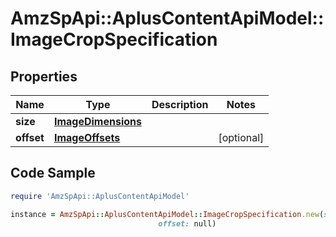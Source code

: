 # AmzSpApi::AplusContentApiModel::ImageCropSpecification

## Properties

Name | Type | Description | Notes
------------ | ------------- | ------------- | -------------
**size** | [**ImageDimensions**](ImageDimensions.md) |  | 
**offset** | [**ImageOffsets**](ImageOffsets.md) |  | [optional] 

## Code Sample

```ruby
require 'AmzSpApi::AplusContentApiModel'

instance = AmzSpApi::AplusContentApiModel::ImageCropSpecification.new(size: null,
                                 offset: null)
```


